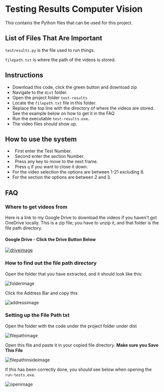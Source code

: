 
# Testing Results Computer Vision


This contains the Python files that can be used for this project.


## List of Files That Are Important


```testresults.py``` is the file used to run things.

```filepath.txt``` is where the path of the videos is stored.

## Instructions

- Download this code, click the green button and download zip
- Navigate to the ```dist``` folder.
- Open the project folder ```test-results```
- Locate the ```filepath.txt``` file in this folder.
- Replace the top line with the directory of where the videos are stored. See the example below on how to get it in the FAQ
- Run the executable ```test-results.exe```.
- The video files should show up.


## How to use the system
-   First enter the Test Number.
-   Second enter the section Number.
-   Press any key to move to the next frame.
-   Press ```q``` if you want to close it down.
-   For the video selection the options are between 1-21 excluding 8.
-   For the section the options are between 2 and 3.


## FAQ

### Where to get videos from


Here is a link to my Google Drive to download the videos if you haven't got OneDrive locally. This is a zip file; you have to unzip it, and that folder is the file path directory.


#### Google Drive - Click the Drive Button Below

[![driveimage](https://i.imgur.com/4OF5z5Y.png)](https://drive.google.com/file/d/1jhljS4km2i7tdChTMlQaieG-9u3U6iPv/view?usp=share_link)

### How to find out the file path directory


Open the folder that you have extracted, and it should look like this:


![folderimage](https://i.imgur.com/3pn0h8t.png)

Click the Address Bar and copy this

![addressimage](https://i.imgur.com/FLhsiuG.png)

### Setting up the File Path txt

Open the folder with the code under the project folder under dist

![filepathimage](https://i.imgur.com/QeGlFod.png)


Open this file and paste it in your copied file directory.
**Make sure you Save This File**

![filepathinsideimage](https://i.imgur.com/gkoPsS0.png)

If this has been correctly done, you should see below when opening the ```run-tests.exe```.

![openimage](https://i.imgur.com/8bCJQh2.png)
